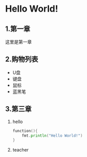 # Hello World!

## 1.第一章
这里是第一章

## 2.购物列表
- U盘
- 键盘
- 鼠标
- 蓝黑笔

## 3.第三章

1. hello 

    ```go
    function(){
        fmt.println("Hello World!")
    }
    ```
2. teacher